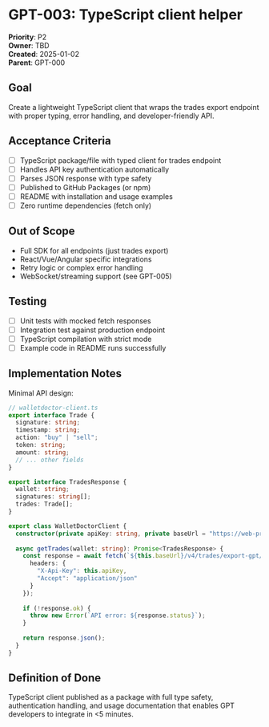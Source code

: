 # GPT-003: TypeScript client helper

**Priority**: P2  
**Owner**: TBD  
**Created**: 2025-01-02  
**Parent**: GPT-000  

## Goal
Create a lightweight TypeScript client that wraps the trades export endpoint with proper typing, error handling, and developer-friendly API.

## Acceptance Criteria
- [ ] TypeScript package/file with typed client for trades endpoint
- [ ] Handles API key authentication automatically
- [ ] Parses JSON response with type safety
- [ ] Published to GitHub Packages (or npm)
- [ ] README with installation and usage examples
- [ ] Zero runtime dependencies (fetch only)

## Out of Scope
- Full SDK for all endpoints (just trades export)
- React/Vue/Angular specific integrations
- Retry logic or complex error handling
- WebSocket/streaming support (see GPT-005)

## Testing
- [ ] Unit tests with mocked fetch responses
- [ ] Integration test against production endpoint
- [ ] TypeScript compilation with strict mode
- [ ] Example code in README runs successfully

## Implementation Notes
Minimal API design:
```typescript
// walletdoctor-client.ts
export interface Trade {
  signature: string;
  timestamp: string;
  action: "buy" | "sell";
  token: string;
  amount: string;
  // ... other fields
}

export interface TradesResponse {
  wallet: string;
  signatures: string[];
  trades: Trade[];
}

export class WalletDoctorClient {
  constructor(private apiKey: string, private baseUrl = "https://web-production-2bb2f.up.railway.app") {}
  
  async getTrades(wallet: string): Promise<TradesResponse> {
    const response = await fetch(`${this.baseUrl}/v4/trades/export-gpt/${wallet}`, {
      headers: {
        "X-Api-Key": this.apiKey,
        "Accept": "application/json"
      }
    });
    
    if (!response.ok) {
      throw new Error(`API error: ${response.status}`);
    }
    
    return response.json();
  }
}
```

## Definition of Done
TypeScript client published as a package with full type safety, authentication handling, and usage documentation that enables GPT developers to integrate in <5 minutes. 